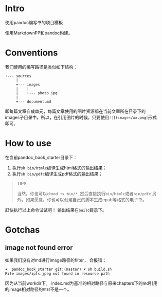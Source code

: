 # Intro
使用pandoc编写书的项目模板

使用MarkdownPP和pandoc构建。


# Conventions

我们使用的编写路径是类似如下结构：

```
+--- sources
     |
     +--- images
     |    |
     |    +--- photo.jpg
     |
     +--- document.md
```

即每篇文章自成单元，每篇文章使用的图片资源都在当前文章所在目录下的images子目录中，所以，在引用图片的时候，只要使用`![](images/xx.png)`形式即可。


# How to use

在当前pandoc_book_starter目录下：

1. 执行`sh bin/htmlc`编译生成html格式的输出结果；
2. 执行`sh bin/pdfc`编译生成pdf格式的输出结果；

> TIPS
>
> 当然，你也可以`chmod +x bin/*`, 然后直接执行`bin/htmlc`或者`bin/pdfc`
> 另外，如果愿意，你也可以创建自己的脚本生成epub等格式的电子书。

赶快执行以上命令试试吧！ 输出结果在`build`目录下。


# Gotchas

## image not found error

如果我们没有对md进行image路径的filter， 会报错：

```
➜  pandoc_book_starter git:(master) ✗ sh build.sh
File images/ipfs.jpeg not found in resource path
```

因为从当前workdir下， index.md为基准的相对路径与原来chapters下的md引用的image相对路径的`相对`不是一个。
